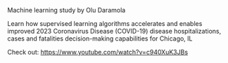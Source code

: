 Machine learning study by Olu Daramola

Learn how supervised learning algorithms accelerates and enables improved 2023 Coronavirus Disease (COVID-19) disease hospitalizations, cases and fatalities decision-making capabilities for Chicago, IL

Check out: https://www.youtube.com/watch?v=c940XuK3JBs
